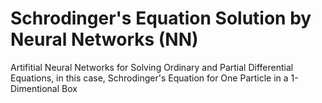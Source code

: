 # Schrodinger's Equation Solution by Neural Networks (NN)
Artifitial Neural Networks for Solving Ordinary and Partial Differential Equations, in this case, Schrodinger's Equation for One Particle in a 1-Dimentional Box
